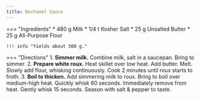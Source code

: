 ```yaml
---
title: Bechamel Sauce
---
```

=== "Ingredients"
    * 480 g Milk
    * 1/4 t Kosher Salt
    * 25 g Unsalted Butter
    * 25 g All-Purpose Flour

    !!! info "Yields about 500 g."

=== "Directions"
    1. **Simmer milk.** Combine milk, salt in a saucepan. Bring to simmer.
    2. **Prepare white roux.** Heat skillet over low heat. Add butter. Melt. Slowly add flour, whisking continuously. Cook 2 minutes until roux starts to froth.
    3. **Boil to thicken.** Add simmering milk to roux. Bring to boil over medium-high heat. Quickly whisk 60 seconds. Immediately remove from heat. Gently whisk 15 seconds. Season with salt & pepper to taste.

[^1]: {{ cite.child_french_cooking }}
